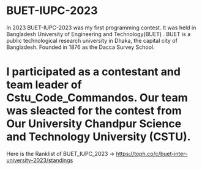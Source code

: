 # BUET-IUPC-2023
In 2023 BUET-IUPC-2023 was my first programming contest. It was held in Bangladesh University of Engineering and Technology(BUET) . BUET is a public technological research university in Dhaka, the capital city of Bangladesh. Founded in 1876 as the Dacca Survey School. 
# I participated as a contestant and team leader of Cstu_Code_Commandos. Our team was sleacted for the contest from Our University Chandpur Science and Technology University (CSTU). 

Here is the Ranklist of BUET_IUPC_2023  -> https://toph.co/c/buet-inter-university-2023/standings
